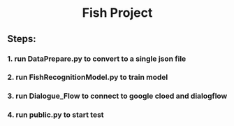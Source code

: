 
<p align="center">

  <h1 align="center">Fish Project</h1>
  
## Steps:
### 1. run DataPrepare.py to convert to a single json file
### 2. run FishRecognitionModel.py to train model
### 3. run Dialogue_Flow to connect to google cloed and dialogflow
### 4. run public.py to start test
